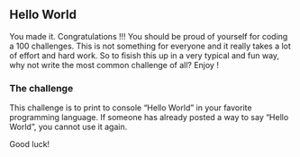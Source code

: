 ## Hello World

You made it. Congratulations !!!
You should be proud of yourself for coding a 100 challenges. This is not something for everyone and it really takes a lot of effort and hard work. So to fisish this up in a very typical and fun way, why not write the most common challenge of all? Enjoy !

### The challenge

This challenge is to print to console “Hello World” in your favorite programming language. If someone has already posted a way to say “Hello World”, you cannot use it again.

Good luck!
